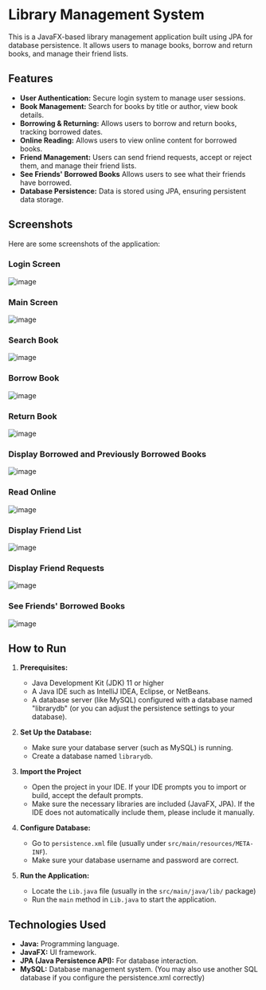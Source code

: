# Library Management System

This is a JavaFX-based library management application built using JPA for database persistence. It allows users to manage books, borrow and return books, and manage their friend lists.

## Features

*   **User Authentication:** Secure login system to manage user sessions.
*   **Book Management:** Search for books by title or author, view book details.
*   **Borrowing & Returning:** Allows users to borrow and return books, tracking borrowed dates.
*   **Online Reading:** Allows users to view online content for borrowed books.
*   **Friend Management:** Users can send friend requests, accept or reject them, and manage their friend lists.
*  **See Friends' Borrowed Books** Allows users to see what their friends have borrowed.
*   **Database Persistence:** Data is stored using JPA, ensuring persistent data storage.

## Screenshots

Here are some screenshots of the application:

### Login Screen
![image](https://github.com/user-attachments/assets/eed98f61-354a-4be2-8e5c-c28d95ced5d2)


### Main Screen
![image](https://github.com/user-attachments/assets/5175a98a-380b-4970-a8ed-f3fc601ed1cf)


### Search Book
![image](https://github.com/user-attachments/assets/72d90015-9098-4814-a2c6-30ca06ac494d)


### Borrow Book
![image](https://github.com/user-attachments/assets/f0bfe53e-b028-4cb3-94d2-2453d2b55972)


### Return Book
![image](https://github.com/user-attachments/assets/39d9f5e2-331f-4638-a082-31c5f3b1a092)


### Display Borrowed and Previously Borrowed Books
![image](https://github.com/user-attachments/assets/df17735d-77a1-44a3-b021-ee4486915149)

### Read Online
![image](https://github.com/user-attachments/assets/80c8a884-2077-4a5c-a70a-99143ec71a55)


### Display Friend List
![image](https://github.com/user-attachments/assets/30e5731d-1d14-4fb6-b3e1-d9b8c6ada987)

### Display Friend Requests
![image](https://github.com/user-attachments/assets/51ac2445-ba17-456c-adb7-ad56551442ba)


### See Friends' Borrowed Books
![image](https://github.com/user-attachments/assets/325f7cd9-a25f-44fc-8b90-3aca91e830dc)


## How to Run

1.  **Prerequisites:**
    *   Java Development Kit (JDK) 11 or higher
    *   A Java IDE such as IntelliJ IDEA, Eclipse, or NetBeans.
    *   A database server (like MySQL) configured with a database named "librarydb" (or you can adjust the persistence settings to your database).

2.  **Set Up the Database:**
     * Make sure your database server (such as MySQL) is running.
     *   Create a database named `librarydb`.

3. **Import the Project**
    * Open the project in your IDE. If your IDE prompts you to import or build, accept the default prompts.
    * Make sure the necessary libraries are included (JavaFX, JPA). If the IDE does not automatically include them, please include it manually.
4.  **Configure Database:**
    * Go to `persistence.xml` file (usually under `src/main/resources/META-INF`).
    * Make sure your database username and password are correct.

5.  **Run the Application:**
    * Locate the `Lib.java` file (usually in the `src/main/java/lib/` package)
    *   Run the `main` method in `Lib.java` to start the application.

## Technologies Used

*   **Java:** Programming language.
*   **JavaFX:** UI framework.
*   **JPA (Java Persistence API):** For database interaction.
*   **MySQL:** Database management system. (You may also use another SQL database if you configure the persistence.xml correctly)

